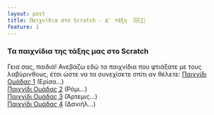 ```yaml
---
layout: post
title: Παιχνίδια στο Scratch - Δ' τάξη  🐱🧑‍💻
feature: 1
---
```


### Τα παιχνίδια της τάξης μας στο Scratch
Γεια σας, παιδιά!
Ανεβάζω εδώ τα παιχνίδια που φτιάξατε με τους λαβύρινθους, έτσι ώστε να τα συνεχίσετε σπίτι αν θέλετε:
[Παιχνίδι Ομάδας 1](https://scratch.mit.edu/projects/842778226/) (Ερίσα...)  
[Παιχνίδι Ομάδας 2](https://scratch.mit.edu/projects/842780501/) (Ρόμι...)  
[Παιχνίδι Ομάδας 3](https://scratch.mit.edu/projects/842781349/) (Άρτεμις...)  
[Παιχνίδι Ομάδας 4](https://scratch.mit.edu/projects/842781867/) (Δανιήλ...)  